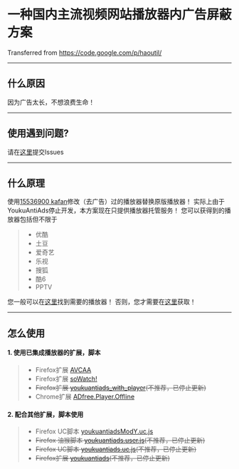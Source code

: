 # 一种国内主流视频网站播放器内广告屏蔽方案
Transferred from https://code.google.com/p/haoutil/

-----

## 什么原因
因为广告太长，不想浪费生命！

-----

## 使用遇到问题?
请在[这里][issues]提交Issues

-----

## 什么原理
使用[15536900 kafan][kafan15536900]修改（去广告）过的播放器替换原版播放器！
实际上由于YoukuAntiAds停止开发，本方案现在只提供播放器托管服务！
您可以获得到的播放器包括但不限于
> * 优酷
> * 土豆
> * 爱奇艺
> * 乐视
> * 搜狐
> * 酷6
> * PPTV

您一般可以在[这里][testmod]找到需要的播放器！
否则，您才需要在[这里][player]获取！

-----

## 怎么使用
#### **1. 使用已集成播放器的扩展，脚本**
> * Firefox扩展 [AVCAA][]
> * Firefox扩展 [soWatch!][]
> * ~~Firefox扩展 [youkuantiads_with_player][](不推荐，已停止更新)~~
> * Chrome扩展 [ADfree.Player.Offline][ADfree]

#### **2. 配合其他扩展，脚本使用**
> * Firefox UC脚本 [youkuantiadsModY.uc.js][youkuantiadsModY]
> * ~~Firefox 油猴脚本 [youkuantiads.user.js][youkuantiads_user](不推荐，已停止更新)~~
> * ~~Firefox UC脚本 [youkuantiads.uc.js][youkuantiads_uc](不推荐，已停止更新)~~
> * ~~Firefox扩展 [youkuantiads][](不推荐，已停止更新)~~


[kafan15536900]: https://bitbucket.org/kafan15536900
[testmod]: https://bitbucket.org/kafan15536900/haoutil/src/b6dd81201782499195b305d338d94a1d95a6038a/player/testmod/?at=master
[player]: https://bitbucket.org/kafan15536900/haoutil/src/b6dd81201782499195b305d338d94a1d95a6038a/player/?at=master
[AVCAA]: http://bbs.kafan.cn/thread-1762766-1-1.html
[soWatch!]: http://bbs.kafan.cn/thread-1811358-1-1.html
[youkuantiads_with_player]: https://bitbucket.org/kafan15536900/haoutil/src/b6dd81201782499195b305d338d94a1d95a6038a/firefox/xpi/youkuantiads_with_player.xpi?at=master
[ADfree]: http://bbs.kafan.cn/thread-1777920-1-1.html
[youkuantiadsModY]: https://github.com/ywzhaiqi/userChromeJS/raw/master/YoukuantiadsModY/youkuantiadsModY.uc.js
[youkuantiads_user]: https://bitbucket.org/kafan15536900/haoutil/raw/b6dd81201782499195b305d338d94a1d95a6038a/firefox/youkuantiads.user.js
[youkuantiads_uc]: https://bitbucket.org/kafan15536900/haoutil/raw/b6dd81201782499195b305d338d94a1d95a6038a/firefox/youkuantiads.uc.js
[youkuantiads]: https://bitbucket.org/kafan15536900/haoutil/src/b6dd81201782499195b305d338d94a1d95a6038a/firefox/xpi/youkuantiads.xpi?at=master
[issues]: https://bitbucket.org/kafan15536900/haoutil/issues/new